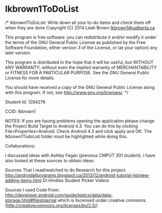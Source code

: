 lkbrown1ToDoList
================

/* lkbrown1ToDoList: Write down all your to-do items and check them off when they are done
Copyright (C) 2014  Leah Brown lkbrown1@ualberta.ca

This program is free software: you can redistribute it and/or modify
it under the terms of the GNU General Public License as published by
the Free Software Foundation, either version 3 of the License, or
(at your option) any later version.

This program is distributed in the hope that it will be useful,
but WITHOUT ANY WARRANTY; without even the implied warranty of
MERCHANTABILITY or FITNESS FOR A PARTICULAR PURPOSE.  See the
GNU General Public License for more details.

You should have received a copy of the GNU General Public License
along with this program.  If not, see <http://www.gnu.org/licenses/>.
*/


Student Id: 1284276


CCID: lkbrown1

NOTES:
If you are having problems opening the application please change the Project Build Target to Android 4.3. You can do this by clicking File>Properties>Android. Check Android 4.3 and click apply and OK. The lkbrown1TodoList folder must be highlighted while doing this.


Collaborations:

I discussed ideas with Ashley Fegan (previous CMPUT 301 student). I have also looked at these sources to obtain ideas:

Sources That I read/watched to do Research for this project:
http://androidallprograms.blogspot.ca/2013/12/android-tutorial-listview-adding-items.html
Dr.Hindles Student Picker Videos

Sources I used Code From:
http://developer.android.com/guide/topics/data/data-storage.html#filesInternal which is liscensed under creative commons. (http://creativecommons.org/licenses/by/2.5/)


